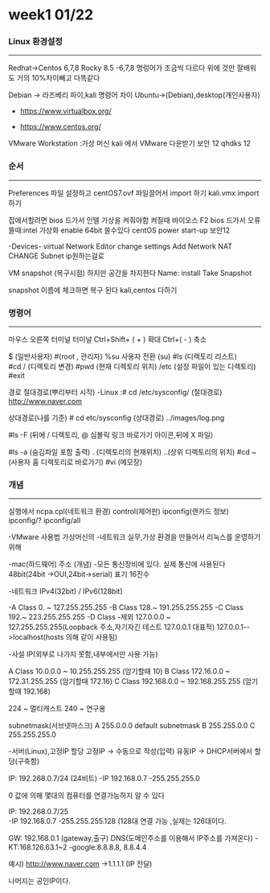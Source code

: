 # week1 01/22

### Linux 환경설정
----------------------

Redhat->Centos 6,7,8 Rocky 8.5
-6,7,8 명렁어가 조금씩 다르다
위에 것만 잘배워도 거의 10%차이빼고 다똑같다

Debian ->  라즈베리 파이,kali
명령어 차이
Ubuntu->(Debian),desktop(개인사용자)
- https://www.virtualbox.org/

- https://www.centos.org/

VMware Workstation :가상 머신
kali 에서 VMware 다운받기
보안 12 qhdks 12


### 순서 
----------------------

Preferences 파일 설정하고
centOS7.ovf 파일끌어서 import 하기
kali.vmx import 하기

집에서할려면 bios 드가서 인텔 가상을 켜줘야함
켜질때 바이오스 F2 bios 드가서
오류뜰때:intel 가상화 enable 64bit 쓸수있다
centOS power start-up 보안12
 
-Devices-
virtual Network Editor
change settings
Add Network
NAT CHANGE
Subnet ip원하는걸로


VM snapshot (복구시점) 하지만 공간을 차지한다
Name: install
Take Snapshot

snapshot 이름에 체크하면 복구 된다
kali,centos 다하기

### 명령어
----------------------

마우스 오른쪽 터미널
터미널 
Ctrl+Shift+ ( + ) 확대
Ctrl+( - ) 축소

$ (일반사용자)
#(root , 관리자)
%su 사용자 전환 (su)
#ls   (디렉토리 리스트)  
#cd / (디렉토리 변경)
#pwd  (현재 디렉토리 위치)
/etc (설정 파일이 있는 디렉토리)
#exit

경로
절대경로(뿌리부터 시작) 
 -Linux :# cd /etc/sysconfig/ (절대경로)
	 http://www.naver.com
	
상대경로(나를 기준)
 	 # cd etc/sysconfig (상대경로)
	 ../images/log.png

#ls -F (뒤에 / 디렉토리, @ 심볼릭 링크 바로가기 아이콘,뒤에 X 파일)
   
#ls -a (숨김파일 포함 출력)
   . (디렉토리의 현재위치)
   ..(상위 디렉토리의 위치)
#cd ~ (사용자 홈 디렉토리로 바로가기)
#vi (메모장)



### 개념
----------------------


실행에서
ncpa.cpl(네트워크 환경)
control(제어판)
ipconfig(랜카드 정보)
ipconfig/?
ipconfig/all

-VMware 사용법
가상머신의 -네트워크 실무,가상 환경을 만들어서
리눅스를 운영하기 위해



-mac(하드웨어) 주소 (개념)
-모든 통신장비에 있다. 실제 통신에 사용된다
 48bit(24bit ->OUI,24bit->serial)
 표기 16진수

-네트워크
IPv4(32bit) / IPv6(128bit)

-A Class 0.  ~ 127.255.255.255
-B Class 128.~ 191.255.255.255
-C Class 192.~ 223.255.255.255
-D Class
-제외
127.0.0.0 ~ 127.255.255.255(Loopback 주소,자기자긴 테스트 127.0.0.1 대표적)
127.0.0.1-->localhost(hosts 의해 같이 사용됨)

-사설 IP(외부로 나가지 못함,내부에서만 사용 가능)

A Class 10.0.0.0 ~ 10.255.255.255 (암기할때 10)
B Class 172.16.0.0 ~ 172.31.255.255 (암기할때 172.16)
C Class 192.168.0.0 ~ 192.168.255.255 (암기할때 192.168)


224 ~ 멀티캐스트
240 ~ 연구용

subnetmask(서브넷마스크)
A 255.0.0.0   default subnetmask
B 255.255.0.0
C 255.255.255.0


-서버(Linux),고정IP 할당
고정IP -> 수동으로 작성(입력)
유동IP -> DHCP서버에서 할당(구축함)

IP: 192.268.0.7/24  (24비트)
    -IP 192.168.0.7
    -255.255.255.0

0 값에 의해 몇대의 컴퓨터를 연결가능하지 알 수 있다

IP: 192.268.0.7/25  
    -IP 192.168.0.7
    -255.255.255.128  (128대 연결 가능 ,실제는 126대이다.



GW: 192.168.0.1 (gateway,출구)
DNS(도메인주소를 이용해서 IP주소를 가져온다)
 -KT:168.126.63.1~2
 -google:8.8.8.8, 8.8.4.4


예시) http://www.naver.com ->1.1.1.1 (IP 전달)

나머지는 공인IP이다.
